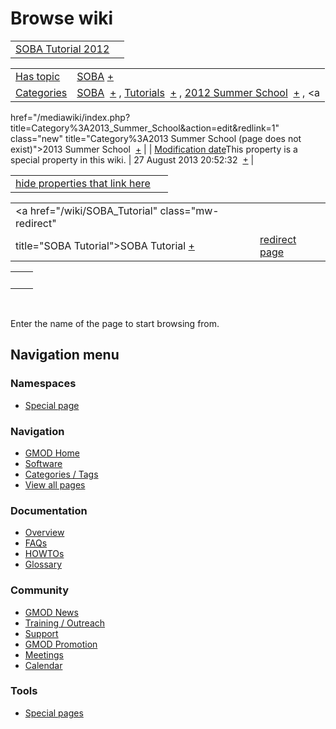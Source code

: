 



<span id="top"></span>




# <span dir="auto">Browse wiki</span>






|                                                                     |     |
|---------------------------------------------------------------------|-----|
| [SOBA Tutorial 2012](/wiki/SOBA_Tutorial_2012 "SOBA Tutorial 2012") |     |

|  |  |
|----|----|
| [Has topic](/wiki/Property%3AHas_topic "Property:Has topic") | <span class="smwb-value">[SOBA](/wiki/SOBA "SOBA") <span class="smwbrowse">[+](/wiki/Special%3ABrowse/SOBA "Special%3ABrowse/SOBA")</span></span> |
| [Categories](/wiki/Special%3ACategories "Special%3ACategories") | <span class="smwb-value">[SOBA](/wiki/Category%3ASOBA "Category%3ASOBA")  <span class="smwsearch">[+](/wiki/Special%3ASearchByProperty/SOBA "Special%3ASearchByProperty/SOBA")</span></span> , <span class="smwb-value">[Tutorials](/wiki/Category%3ATutorials "Category%3ATutorials")  <span class="smwsearch">[+](/wiki/Special%3ASearchByProperty/Tutorials "Special%3ASearchByProperty/Tutorials")</span></span> , <span class="smwb-value">[2012 Summer School](/wiki/Category%3A2012_Summer_School "Category%3A2012 Summer School")  <span class="smwsearch">[+](/wiki/Special%3ASearchByProperty/2012-20Summer-20School "Special%3ASearchByProperty/2012-20Summer-20School")</span></span> , <span class="smwb-value"><a
href="/mediawiki/index.php?title=Category%3A2013_Summer_School&amp;action=edit&amp;redlink=1"
class="new"
title="Category%3A2013 Summer School (page does not exist)">2013 Summer
School</a>  <span class="smwsearch">[+](/wiki/Special%3ASearchByProperty/2013-20Summer-20School "Special%3ASearchByProperty/2013-20Summer-20School")</span></span> |
| <span class="smw-highlighter" data-type="1" state="inline" data-title="Property"><span class="smwbuiltin">[Modification date](/wiki/Property:Modification_date "Property:Modification date")</span><span class="smwttcontent">This property is a special property in this wiki.</span></span> | <span class="smwb-value">27 August 2013 20:52:32  <span class="smwsearch">[+](/wiki/Special%3ASearchByProperty/Modification-20date/27-20August-202013-2020:52:32 "Special%3ASearchByProperty/Modification-20date/27-20August-202013-2020:52:32")</span></span> |

<span id="smw_browse_incoming"></span>

|  |  |
|----|----|
| [hide properties that link here](/mediawiki/index.php?title=Special:Browse&offset=0&dir=out&article=SOBA+Tutorial+2012)  |  |

|  |  |
|----|----|
| <span class="smwb-ivalue"><a href="/wiki/SOBA_Tutorial" class="mw-redirect"
title="SOBA Tutorial">SOBA Tutorial</a> <span class="smwbrowse">[+](/wiki/Special%3ABrowse/SOBA-20Tutorial "Special%3ABrowse/SOBA-20Tutorial")</span></span> | [redirect page](/wiki/Special:ListRedirects "Special:ListRedirects") |

|     |     |
|-----|-----|
|     |     |

 

Enter the name of the page to start browsing from.  








## Navigation menu



### Namespaces

- <span id="ca-nstab-special">[Special
  page](/wiki/Special%3ABrowse/SOBA_Tutorial_2012 "This is a special page, you cannot edit the page itself")</span>






### Navigation



- <span id="n-GMOD-Home">[GMOD Home](/wiki/Main_Page)</span>
- <span id="n-Software">[Software](/wiki/GMOD_Components)</span>
- <span id="n-Categories-.2F-Tags">[Categories /
  Tags](/wiki/Categories)</span>
- <span id="n-View-all-pages">[View all
  pages](/wiki/Special:AllPages)</span>




### Documentation



- <span id="n-Overview">[Overview](/wiki/Overview)</span>
- <span id="n-FAQs">[FAQs](/wiki/Category%3AFAQ)</span>
- <span id="n-HOWTOs">[HOWTOs](/wiki/Category%3AHOWTO)</span>
- <span id="n-Glossary">[Glossary](/wiki/Glossary)</span>




### Community



- <span id="n-GMOD-News">[GMOD News](/wiki/GMOD_News)</span>
- <span id="n-Training-.2F-Outreach">[Training /
  Outreach](/wiki/Training_and_Outreach)</span>
- <span id="n-Support">[Support](/wiki/Support)</span>
- <span id="n-GMOD-Promotion">[GMOD
  Promotion](/wiki/GMOD_Promotion)</span>
- <span id="n-Meetings">[Meetings](/wiki/Meetings)</span>
- <span id="n-Calendar">[Calendar](/wiki/Calendar)</span>




### Tools



- <span id="t-specialpages"><a href="/wiki/Special%3ASpecialPages" accesskey="q"
  title="A list of all special pages [q]">Special pages</a></span>








<!-- -->




